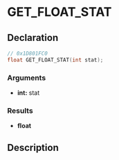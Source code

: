 # GET_FLOAT_STAT

## Declaration
```cpp
// 0x1D801FC0
float GET_FLOAT_STAT(int stat);
```

### Arguments
- **int:** stat

### Results
- **float**

## Description
